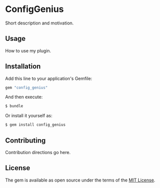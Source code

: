 # ConfigGenius
Short description and motivation.

## Usage
How to use my plugin.

## Installation
Add this line to your application's Gemfile:

```ruby
gem "config_genius"
```

And then execute:
```bash
$ bundle
```

Or install it yourself as:
```bash
$ gem install config_genius
```

## Contributing
Contribution directions go here.

## License
The gem is available as open source under the terms of the [MIT License](https://opensource.org/licenses/MIT).
